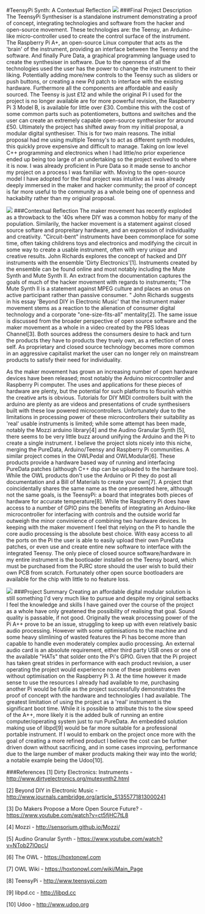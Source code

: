 #TeensyPi Synth: A Contextual Reflection
[![](https://github.com/pd-andy/TeensyPi-Synth---Devised-Project/blob/master/media/TeensyPi_Thumbnail.png)](https://youtu.be/xZuaGf4bTv4 "TeensyPi Synthesiser")
###Final Project Description
The TeensyPi Synthesiser is a standalone instrument demonstrating a proof of concept, integrating technologies and software from the hacker and open-source movement. These technologies are: the Teensy, an Arduino-like micro-controller used to create the control surface of the instrument. The Raspberry Pi A+, an open-source Linux computer that acts as the 'brain' of the instrument, providing an interface between the Teensy and the software. And finally Pure Data, a graphical programming language  used to create the synthesiser in software. Due to the openness of all the technologies used the user has the power to change the instrument to their liking. Potentially adding more/new controls to the Teensy such as sliders or push buttons, or creating a new Pd patch to interface with the existing hardware. Furthermore all the components are affordable and easily sourced. The Teensy is just £12 and while the original Pi I used for the project is no longer available are for more powerful revision, the Raspberry Pi 3 Model B, is available for little over £30. Combine this with the cost of some common parts such as potentiometers, buttons and switches and the user can create an extremely capable open-source synthesiser for around £50. Ultimately the project has shifted away from my initial proposal, a modular digital synthesiser. This is for two main reasons. The initial proposal had me using multiple Teensy's to act as different synth modules, this quickly prove expensive and difficult to manage. Taking on low level C++ programming and electronics when I had little/no prior experience ended up being too large of an undertaking so the project evolved to where it is now. I was already proficient in Pure Data so it made sense to anchor my project on a process I was familiar with. Moving to the open-source model I have adopted for the final project was intuitive as I was already deeply immersed in the maker and hacker community; the proof of concept is far more useful to the community as a whole being one of openness and hackabilty rather than my original proposal.

![](https://github.com/pd-andy/TeensyPi-Synth---Devised-Project/blob/master/media/TeensyPi_Front.jpg)
###Contextual Reflection
The maker movement has recently exploded as a throwback to the '40s where DIY was a common hobby for many of the population. Similarily, the hacker movement is a statement against closed source softare and propreitary hardware, and an expression of individuality and creativity. "Circuit-bent" instruments have been commonplace for some time, often taking childrens toys and electronics and modifying the circuit in some way to create a usable instrument, often with very unique and creative results. John Richards explores the concept of hacked and DIY instruments with the ensemble 'Dirty Electronics'[1]. Instruments created by the ensemble can be found online and most notably including the Mute Synth and Mute Synth II. An extract from the documentation captures the goals of much of the hacker movement with regards to instruments; "The Mute Synth II is a statement against MPEG culture and places an onus on active participant rather than passive consumer. " John Richards suggests in his essay 'Beyond DIY in Electronic Music' that the instrument maker movement stems as a reaction to the alienation of consumer digital technology and a corporate "one-size-fits-all" mentality[2]. The same issue is discussed from the broader perspective of open source software and the maker movement as a whole in a video created by the PBS Ideas Channel[3]. Both sources address the consumers desire to hack and turn the products they have to products they truely own, as a reflection of ones self. As proprietary and closed source technology becomes more common in an aggressive capitalist market the user can no longer rely on mainstream products to satisfy their need for individuality.

 As the maker movement has grown an increasing number of open hardware devices have been released; most notably the Arduino microcontroller and Raspberry Pi computer. The uses and applications for these pieces of hardware are plenty, but the potential for such platforms to flourish within the creative arts is obvious. Tutorials for DIY MIDI controllers built with the arduino are plenty as are videos and presentations of crude synthesisers built with these low powered microcontrollers. Unfortunately due to the limitations in processing power of these microcontrollers their suitability as 'real' usable instruments is limited; while some attempt has been made, notably the Mozzi arduino library[4] and the Audino Granular Synth [5], there seems to be very little buzz around unifying the Arduino and the Pi to create a single instrument. I believe the project slots nicely into this niche, merging the PureData, Arduino/Teensy and Raspberry Pi communities. A similar project comes in the OWLPedal and OWLModular[6]. These products provide a hardware based way of running and interfacing PureData patches (although C++ dsp can be uploaded to the hardware too). While the OWL products don't use the Arduino or Pi they do post all documentation and a Bill of Materials to create your own[7]. A project that coincidentally shares the same name as the one presented here, although not the same goals, is the TeensyPi: a board that integrates both pieces of hardware for accurate temperature[8]. While the Raspberry Pi does have access to a number of GPIO pins the benefits of integrating an Arduino-like microcontroller for interfacing with controls and the outside world far outweigh the minor convinience of combining two hardware devices. In keeping with the maker movement I feel that relying on the Pi to handle the core audio processing is the absolute best choice. With easy access to all the ports on the Pi the user is able to easily upload their own PureData patches, or even use and create entire new software to interface with the integrated Teensy. The only piece of closed source software/hardware in my entire instrument is the bootloader installed on the Teensy board, which must be purchased from the PJRC store should the user wish to build their own PCB from scratch. Fortunately other open source bootloaders are available for the chip with little to no feature loss.
 
 ![](https://github.com/pd-andy/TeensyPi-Synth---Devised-Project/blob/master/media/TeensyPi_Back.jpg)
###Project Summary
Creating an affordable digital modular solution is still something I'd very much like to pursue and despite my original setbacks I feel the knowledge and skills I have gained over the course of the project as a whole have only greatened the possibility of realising that goal. Sound quality is passable, if not good. Originally the weak processing power of the Pi A++ prove to be an issue, struggling to keep up with even relatively basic audio processing. However with some optimisations to the machine and some heavy slimlining of wasted features the Pi has become more than capable to handle even moderately complex audio processing. An external audio card is an absolute requirement, either third party USB ones or one of the available "HATs" that solder onto the Pi's GPIO. Given that the Pi project has taken great strides in performance with each product revision, a user operating the project would experience none of these problems even without optimisation on the Raspberry Pi 3. At the time however it made sense to use the resources I already had available to me, purchasing another Pi would be futile as the project successfully demonstrates the proof of concept with the hardware and technologies I had available. The greatest limitation of using the project as a 'real' instrument is the significant boot time. While it is possible to attribute this to the slow speed of the A++, more likely it is the added bulk of running an entire computer/operating system just to run PureData. An embedded solution making use of libpd[9] would be far more suitable for a professional portable instrument. If I would to embark on the project once more with the goal of creating a more refined product I believe the cost can be further driven down without sacrificing, and in some cases improving, performance due to the large number of maker products making their way into the world; a notable example being the Udoo[10].

###References
[1] Dirty Electronics: Instruments - http://www.dirtyelectronics.org/mutesynth2.html

[2] Beyond DIY in Electronic Music - http://www.journals.cambridge.org/article_S1355771813000241

[3] Do Makers Propose a More Open Source Future? - https://www.youtube.com/watch?v=ct5fjHC7tL8

[4] Mozzi - http://sensorium.github.io/Mozzi/

[5] Audino Granular Synth - https://www.youtube.com/watch?v=NTob27lOpcU

[6] The OWL - https://hoxtonowl.com

[7] OWL Wiki - https://hoxtonowl.com/wiki/Main_Page

[8] TeensyPi - http://www.teensypi.com

[9] libpd.cc - http://libpd.cc

[10] Udoo - http://www.udoo.org

